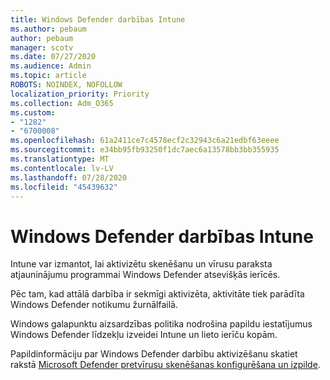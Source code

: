 ```yaml
---
title: Windows Defender darbības Intune
ms.author: pebaum
author: pebaum
manager: scotv
ms.date: 07/27/2020
ms.audience: Admin
ms.topic: article
ROBOTS: NOINDEX, NOFOLLOW
localization_priority: Priority
ms.collection: Adm_O365
ms.custom:
- "1282"
- "6700008"
ms.openlocfilehash: 61a2411ce7c4578ecf2c32943c6a21edbf63eeee
ms.sourcegitcommit: e34bb95fb93250f1dc7aec6a13578bb3bb355935
ms.translationtype: MT
ms.contentlocale: lv-LV
ms.lasthandoff: 07/28/2020
ms.locfileid: "45439632"
---
```

# <a name="windows-defender-actions-in-intune"></a>Windows Defender darbības Intune

Intune var izmantot, lai aktivizētu skenēšanu un vīrusu paraksta atjauninājumu programmai Windows Defender atsevišķās ierīcēs.

Pēc tam, kad attālā darbība ir sekmīgi aktivizēta, aktivitāte tiek parādīta Windows Defender notikumu žurnālfailā.

Windows galapunktu aizsardzības politika nodrošina papildu iestatījumus Windows Defender līdzekļu izveidei Intune un lieto ierīču kopām.

Papildinformāciju par Windows Defender darbību aktivizēšanu skatiet rakstā [Microsoft Defender pretvīrusu skenēšanas konfigurēšana un izpilde](https://docs.microsoft.com/windows/security/threat-protection/windows-defender-antivirus/run-scan-windows-defender-antivirus).